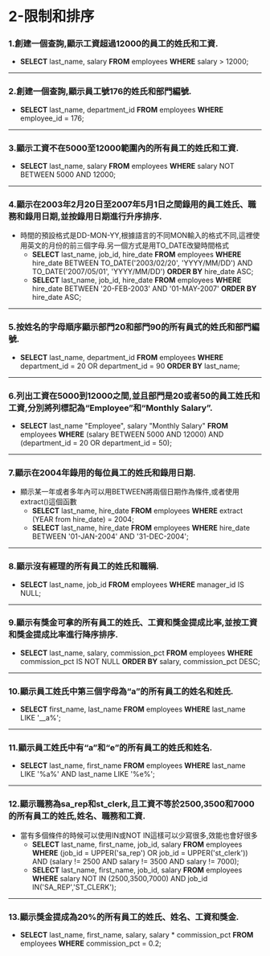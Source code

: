 # 2-限制和排序
### 1.創建一個查詢,顯示工資超過12000的員工的姓氏和工資.
- **SELECT** last_name, salary **FROM** employees **WHERE** salary > 12000;
---
### 2.創建一個查詢,顯示員工號176的姓氏和部門編號.
- **SELECT** last_name, department_id **FROM** employees **WHERE** employee_id = 176;
---
### 3.顯示工資不在5000至12000範圍內的所有員工的姓氏和工資.
- **SELECT** last_name, salary **FROM** employees **WHERE** salary NOT BETWEEN 5000 AND 12000;
---
### 4.顯示在2003年2月20日至2007年5月1日之間錄用的員工姓氏、職務和錄用日期,並按錄用日期進行升序排序.
- 時間的預設格式是DD-MON-YY,根據語言的不同MON輸入的格式不同,這裡使用英文的月份的前三個字母.另一個方式是用TO_DATE改變時間格式
	- **SELECT** last_name, job_id, hire_date **FROM** employees **WHERE** hire_date BETWEEN TO_DATE('2003/02/20', 'YYYY/MM/DD') AND TO_DATE('2007/05/01', 'YYYY/MM/DD') **ORDER BY** hire_date ASC;
	- **SELECT** last_name, job_id, hire_date **FROM** employees **WHERE** hire_date BETWEEN '20-FEB-2003' AND '01-MAY-2007' **ORDER BY** hire_date ASC;
---
### 5.按姓名的字母順序顯示部門20和部門90的所有員式的姓氏和部門編號.
- **SELECT** last_name, department_id **FROM** employees **WHERE** department_id = 20 OR department_id = 90 **ORDER BY** last_name;
---
### 6.列出工資在5000到12000之間,並且部門是20或者50的員工姓氏和工資,分別將列標記為“Employee”和“Monthly Salary”.
- **SELECT** last_name "Employee", salary "Monthly Salary" **FROM** employees **WHERE** (salary BETWEEN 5000 AND 12000) AND (department_id = 20 OR department_id = 50); 
---
### 7.顯示在2004年錄用的每位員工的姓氏和錄用日期.
- 顯示某一年或者多年內可以用BETWEEN將兩個日期作為條件,或者使用extract()這個函數
	- **SELECT** last_name, hire_date **FROM** employees **WHERE** extract (YEAR from hire_date) = 2004;
	- **SELECT** last_name, hire_date **FROM** employees **WHERE** hire_date BETWEEN '01-JAN-2004' AND '31-DEC-2004';
---
### 8.顯示沒有經理的所有員工的姓氏和職稱.
- **SELECT** last_name, job_id **FROM** employees **WHERE** manager_id IS NULL;
---
### 9.顯示有獎金可拿的所有員工的姓氏、工資和獎金提成比率,並按工資和獎金提成比率進行降序排序.
- **SELECT** last_name, salary, commission_pct **FROM** employees **WHERE** commission_pct IS NOT NULL **ORDER BY** salary, commission_pct DESC;
---
### 10.顯示員工姓氏中第三個字母為“a”的所有員工的姓名和姓氏.
- **SELECT** first_name, last_name **FROM** employees **WHERE** last_name LIKE '__a%';
---
### 11.顯示員工姓氏中有“a”和“e”的所有員工的姓氏和姓名.
- **SELECT** last_name, first_name **FROM** employees **WHERE** last_name LIKE '%a%' AND last_name LIKE '%e%';
---
### 12.顯示職務為sa_rep和st_clerk,且工資不等於2500,3500和7000的所有員工的姓氏,姓名、職務和工資.
- 當有多個條件的時候可以使用IN或NOT IN這樣可以少寫很多,效能也會好很多
	- **SELECT** last_name, first_name, job_id, salary **FROM** employees **WHERE** (job_id = UPPER('sa_rep') OR job_id = UPPER('st_clerk')) AND (salary != 2500 AND salary != 3500 AND salary != 7000);
	- **SELECT** last_name, first_name, job_id, salary **FROM** employees **WHERE** salary NOT IN (2500,3500,7000) AND job_id IN('SA_REP','ST_CLERK');
---
### 13.顯示獎金提成為20%的所有員工的姓氏、姓名、工資和獎金.
- **SELECT** last_name, first_name, salary, salary *  commission_pct **FROM** employees **WHERE** commission_pct = 0.2;

